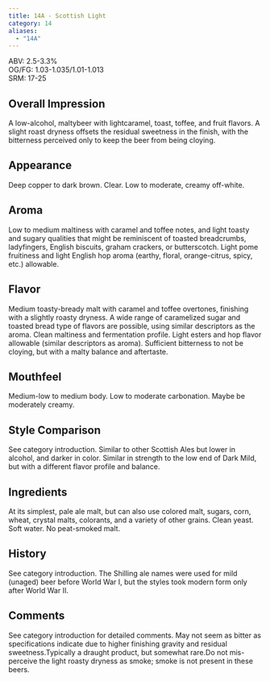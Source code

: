 ```yaml
---
title: 14A - Scottish Light
category: 14
aliases: 
  - "14A"
---
```


ABV: 2.5-3.3%  
OG/FG: 1.03-1.035/1.01-1.013  
SRM: 17-25  

## Overall Impression
A low-alcohol, maltybeer with lightcaramel, toast, toffee, and fruit flavors. A slight roast dryness offsets the residual sweetness in the finish, with the bitterness perceived only to keep the beer from being cloying.

## Appearance
Deep copper to dark brown. Clear. Low to moderate, creamy off-white.

## Aroma
Low to medium maltiness with caramel and toffee notes, and light toasty and sugary qualities that might be reminiscent of toasted breadcrumbs, ladyfingers, English biscuits, graham crackers, or butterscotch. Light pome fruitiness and light English hop aroma (earthy, floral, orange-citrus, spicy, etc.) allowable.

## Flavor
Medium toasty-bready malt with caramel and toffee overtones, finishing with a slightly roasty dryness. A wide range of caramelized sugar and toasted bread type of flavors are possible, using similar descriptors as the aroma. Clean maltiness and fermentation profile. Light esters and hop flavor allowable (similar descriptors as aroma). Sufficient bitterness to not be cloying, but with a malty balance and aftertaste.

## Mouthfeel
Medium-low to medium body. Low to moderate carbonation. Maybe be moderately creamy.

## Style Comparison
See category introduction. Similar to other Scottish Ales but lower in alcohol, and darker in color. Similar in strength to the low end of Dark Mild, but with a different flavor profile and balance.

## Ingredients
At its simplest, pale ale malt, but can also use colored malt, sugars, corn, wheat, crystal malts, colorants, and a variety of other grains. Clean yeast. Soft water. No peat-smoked malt.

## History
See category introduction. The Shilling ale names were used for mild (unaged) beer before World War I, but the styles took modern form only after World War II.

## Comments
See category introduction for detailed comments. May not seem as bitter as specifications indicate due to higher finishing gravity and residual sweetness.Typically a draught product, but somewhat rare.Do not mis-perceive the light roasty dryness as smoke; smoke is not present in these beers.